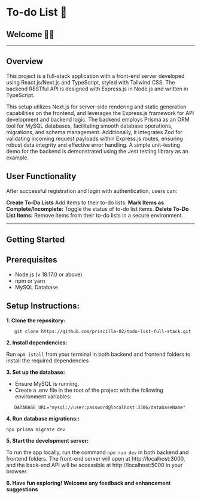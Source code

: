 # To-do List 📝

## Welcome 👋🏻

---

## Overview

This project is a full-stack application with a front-end server developed using React.js/Next.js and TypeScript, styled with Tailwind CSS. The backend RESTful API is designed with Express.js in Node.js and written in TypeScript.

This setup utilizes Next.js for server-side rendering and static generation capabilities on the frontend, and leverages the Express.js framework for API development and backend logic. The backend employs Prisma as an ORM tool for MySQL databases, facilitating smooth database operations, migrations, and schema management. Additionally, it integrates Zod for validating incoming request payloads within Express.js routes, ensuring robust data integrity and effective error handling. A simple unit-testing demo for the backend is demonstrated using the Jest testing library as an example.

## User Functionality

After successful registration and login with authentication, users can:

**Create To-Do Lists** Add items to their to-do lists.
**Mark Items as Complete/Incomplete:** Toggle the status of to-do list items.
**Delete To-Do List Items:** Remove items from their to-do lists in a secure environment.

---

## Getting Started

## Prerequisites

-   Node.js (v 18.17.0 or above)
-   npm or yarn
-   MySQL Database

## Setup Instructions:

**1. Clone the repository:**

```
   git clone https://github.com/priscilla-02/todo-list-full-stack.git
```

**2. Install dependencies:**

Run `npm istall` from your terminal in both backend and frontend folders to install the required dependencies

**3. Set up the database:**

-   Ensure MySQL is running.
-   Create a .env file in the root of the project with the following environment variables:

```
   DATABASE_URL="mysql://user:password@localhost:3306/databaseName"
```

**4. Run database migrations::**

```
npx prisma migrate dev
```

**5. Start the development server:**

To run the app locally, run the command `npm run dev` in both backend and frontend folders.
The front-end server will open at http://localhost:3000, and the back-end API will be accessible at http://localhost:5000 in your browser.

**6. Have fun exploring! Welcome any feedback and enhancement suggestions**
